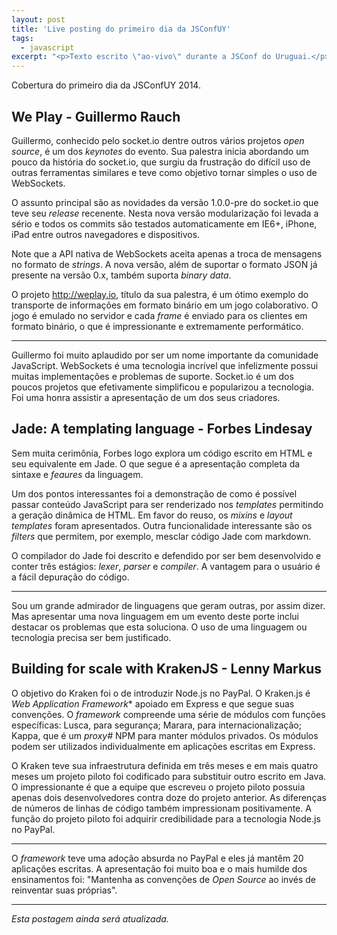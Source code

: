 ```yaml
---
layout: post
title: 'Live posting do primeiro dia da JSConfUY'
tags:
  - javascript
excerpt: "<p>Texto escrito \"ao-vivo\" durante a JSConf do Uruguai.</p>"
---
```


Cobertura do primeiro dia da JSConfUY 2014.

## We Play - Guillermo Rauch

Guillermo, conhecido pelo socket.io dentre outros vários projetos *open source*, é um dos *keynotes* do evento. Sua palestra inicia abordando um pouco da história do socket.io, que surgiu da frustração do difícil uso de outras ferramentas similares e teve como objetivo tornar simples o uso de WebSockets.

O assunto principal são as novidades da versão 1.0.0-pre do socket.io que teve seu *release* recenente. Nesta nova versão modularização foi levada a sério e todos os commits são testados automaticamente em IE6+, iPhone, iPad entre outros navegadores e dispositivos.

Note que a API nativa de WebSockets aceita apenas a troca de mensagens no formato de *strings*. A nova versão, além de suportar o formato JSON já presente na versão 0.x, também suporta *binary data*.

O projeto http://weplay.io, título da sua palestra, é um ótimo exemplo do transporte de informações em formato binário em um jogo colaborativo. O jogo é emulado no servidor e cada *frame* é enviado para os clientes em formato binário, o que é impressionante e extremamente performático.

-------

Guillermo foi muito aplaudido por ser um nome importante da comunidade JavaScript. WebSockets é uma tecnologia incrível que infelizmente possui muitas implementações e problemas de suporte. Socket.io é um dos poucos projetos que efetivamente simplificou e popularizou a tecnologia. Foi uma honra assistir a apresentação de um dos seus criadores.


## Jade: A templating language - Forbes Lindesay

Sem muita cerimônia, Forbes logo explora um código escrito em HTML e seu equivalente em Jade. O que segue é a apresentação completa da sintaxe e *feaures* da linguagem.

Um dos pontos interessantes foi a demonstração de como é possível passar conteúdo JavaScript para ser renderizado nos *templates* permitindo a geração dinâmica de HTML. Em favor do reuso, os *mixins* e *layout templates* foram apresentados. Outra funcionalidade interessante são os *filters* que permitem, por exemplo, mesclar código Jade com markdown.

O compilador do Jade foi descrito e defendido por ser bem desenvolvido e conter três estágios: *lexer*, *parser* e *compiler*. A vantagem para o usuário é a fácil depuração do código.

-------

Sou um grande admirador de linguagens que geram outras, por assim dizer. Mas apresentar uma nova linguagem em um evento deste porte inclui destacar os problemas que esta soluciona. O uso de uma linguagem ou tecnologia precisa ser bem justificado.


## Building for scale with KrakenJS - Lenny Markus

O objetivo do Kraken foi o de introduzir Node.js no PayPal. O Kraken.js é *Web Application Framework** apoiado em Express e que segue suas convenções. O *framework* compreende uma série de módulos com funções específicas: Lusca, para segurança; Marara, para internacionalização; Kappa, que é um *proxy#* NPM para manter módulos privados. Os módulos podem ser utilizados individualmente em aplicações escritas em Express.

O Kraken teve sua infraestrutura definida em três meses e em mais quatro meses um projeto piloto foi codificado para substituir outro escrito em Java. O impressionante é que a equipe que escreveu o projeto piloto possuia apenas dois desenvolvedores contra doze do projeto anterior. As diferenças de números de linhas de código também impressionam positivamente. A função do projeto piloto foi adquirir credibilidade para a tecnologia Node.js no PayPal.

------

O *framework* teve uma adoção absurda no PayPal e eles já mantêm 20 aplicações escritas. A apresentação foi muito boa e o mais humilde dos ensinamentos foi: "Mantenha as convenções de *Open Source* ao invés de reinventar suas próprias".

-------

*Esta postagem ainda será atualizada.*
